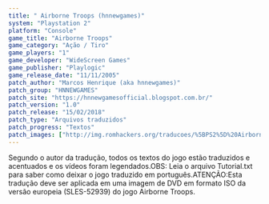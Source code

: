 ```yaml
---
title: " Airborne Troops (hnnewgames)"
system: "Playstation 2"
platform: "Console"
game_title: "Airborne Troops"
game_category: "Ação / Tiro"
game_players: "1"
game_developer: "WideScreen Games"
game_publisher: "Playlogic"
game_release_date: "11/11/2005"
patch_author: "Marcos Henrique (aka hnnewgames)"
patch_group: "HNNEWGAMES"
patch_site: "https://hnnewgamesofficial.blogspot.com.br/"
patch_version: "1.0"
patch_release: "15/02/2018"
patch_type: "Arquivos traduzidos"
patch_progress: "Textos"
patch_images: ["http://img.romhackers.org/traducoes/%5BPS2%5D%20Airborne%20Troops%20-%20hnnewgames%20-%201.jpg","http://img.romhackers.org/traducoes/%5BPS2%5D%20Airborne%20Troops%20-%20hnnewgames%20-%202.jpg","http://img.romhackers.org/traducoes/%5BPS2%5D%20Airborne%20Troops%20-%20hnnewgames%20-%203.jpg"]
---
```

Segundo o autor da tradução, todos os textos do jogo estão traduzidos e acentuados e os vídeos foram legendados.OBS: Leia o arquivo Tutorial.txt para saber como deixar o jogo traduzido em português.ATENÇÃO:Esta tradução deve ser aplicada em uma imagem de DVD em formato ISO da versão europeia (SLES-52939) do jogo Airborne Troops.